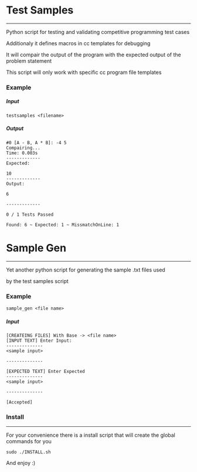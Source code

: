 # Test Samples

----

Python script for testing and validating competitive programming test cases

Additionaly it defines macros in cc templates for debugging 

It will compair the output of the program with the expected output of the problem statement

This script will only work with specific cc program file templates

### Example

##### Input

```shell
testsamples <filename>
```
##### Output

```
#0 [A - B, A * B]: -4 5
Compairing...
Time: 0.003s
-------------
Expected:

10
-------------
Output:

6

-------------

0 / 1 Tests Passed

Found: 6 ~ Expected: 1 ~ MissmatchOnLine: 1

```

# Sample Gen

----

Yet another python script for generating the sample .txt files used

by the test samples script

### Example

```shell
sample_gen <file name>
```

##### Input

```
[CREATEING FILES] With Base -> <file name>
[INPUT TEXT] Enter Input:
--------------
<sample input>

--------------

[EXPECTED TEXT] Enter Expected
--------------
<sample input>

--------------

[Accepted]

```

### Install

----

For your convenience there is a install script that will create the global commands for you

```
sudo ./INSTALL.sh
```

And enjoy :)